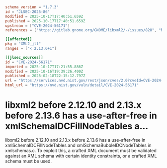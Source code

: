 ```toml
schema_version = "1.7.3"
id = "JLSEC-2025-86"
modified = 2025-10-17T17:40:51.659Z
published = 2025-10-17T17:40:51.659Z
upstream = ["CVE-2024-56171"]
references = ["https://gitlab.gnome.org/GNOME/libxml2/-/issues/828", "https://security.netapp.com/advisory/ntap-20250328-0010/"]

[[affected]]
pkg = "XML2_jll"
ranges = ["< 2.13.6+1"]

[[jlsec_sources]]
id = "CVE-2024-56171"
imported = 2025-10-17T17:21:55.886Z
modified = 2025-10-16T19:39:26.400Z
published = 2025-02-18T22:15:12.797Z
url = "https://services.nvd.nist.gov/rest/json/cves/2.0?cveId=CVE-2024-56171"
html_url = "https://nvd.nist.gov/vuln/detail/CVE-2024-56171"
```

# libxml2 before 2.12.10 and 2.13.x before 2.13.6 has a use-after-free in xmlSchemaIDCFillNodeTables a...

libxml2 before 2.12.10 and 2.13.x before 2.13.6 has a use-after-free in xmlSchemaIDCFillNodeTables and xmlSchemaBubbleIDCNodeTables in xmlschemas.c. To exploit this, a crafted XML document must be validated against an XML schema with certain identity constraints, or a crafted XML schema must be used.

